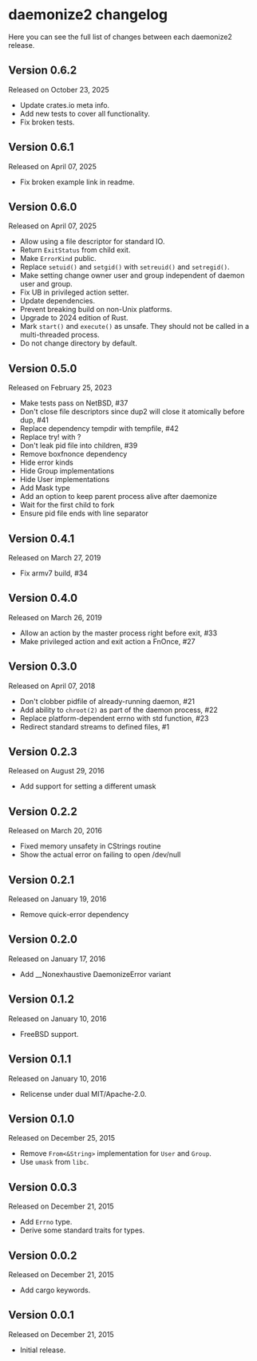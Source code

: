 daemonize2 changelog
====================

Here you can see the full list of changes between each daemonize2 release.

Version 0.6.2
-------------

Released on October 23, 2025

  * Update crates.io meta info.
  * Add new tests to cover all functionality.
  * Fix broken tests.

Version 0.6.1
-------------

Released on April 07, 2025

  * Fix broken example link in readme.

Version 0.6.0
-------------

Released on April 07, 2025

  * Allow using a file descriptor for standard IO.
  * Return `ExitStatus` from child exit.
  * Make `ErrorKind` public.
  * Replace `setuid()` and `setgid()` with `setreuid()` and `setregid()`.
  * Make setting change owner user and group independent of daemon user and group.
  * Fix UB in privileged action setter.
  * Update dependencies.
  * Prevent breaking build on non-Unix platforms.
  * Upgrade to 2024 edition of Rust.
  * Mark `start()` and `execute()` as unsafe. They should not be called in a multi-threaded process.
  * Do not change directory by default.

Version 0.5.0
-------------

Released on February 25, 2023

  * Make tests pass on NetBSD, #37
  * Don't close file descriptors since dup2 will close it atomically before dup, #41
  * Replace dependency tempdir with tempfile, #42
  * Replace try! with ?
  * Don't leak pid file into children, #39
  * Remove boxfnonce dependency
  * Hide error kinds
  * Hide Group implementations
  * Hide User implementations
  * Add Mask type
  * Add an option to keep parent process alive after daemonize
  * Wait for the first child to fork
  * Ensure pid file ends with line separator

Version 0.4.1
-------------

Released on March 27, 2019

  * Fix armv7 build, #34

Version 0.4.0
-------------

Released on March 26, 2019

  * Allow an action by the master process right before exit, #33
  * Make privileged action and exit action a FnOnce, #27

Version 0.3.0
-------------

Released on April 07, 2018

  * Don't clobber pidfile of already-running daemon, #21
  * Add ability to `chroot(2)` as part of the daemon process, #22
  * Replace platform-dependent errno with std function, #23
  * Redirect standard streams to defined files, #1

Version 0.2.3
-------------

Released on August 29, 2016

  * Add support for setting a different umask

Version 0.2.2
-------------

Released on March 20, 2016

  * Fixed memory unsafety in CStrings routine
  * Show the actual error on failing to open /dev/null

Version 0.2.1
-------------

Released on January 19, 2016

  * Remove quick-error dependency

Version 0.2.0
-------------

Released on January 17, 2016

  * Add __Nonexhaustive DaemonizeError variant

Version 0.1.2
-------------

Released on January 10, 2016

  * FreeBSD support.

Version 0.1.1
-------------

Released on January 10, 2016

  * Relicense under dual MIT/Apache-2.0.

Version 0.1.0
-------------

Released on December 25, 2015

  * Remove `From<&String>` implementation for `User` and `Group`.
  * Use `umask` from `libc`.

Version 0.0.3
-------------

Released on December 21, 2015

  * Add `Errno` type.
  * Derive some standard traits for types.


Version 0.0.2
-------------

Released on December 21, 2015

  * Add cargo keywords.


Version 0.0.1
-------------

Released on December 21, 2015

  * Initial release.
